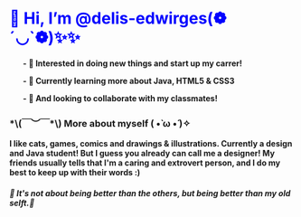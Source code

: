 

<!---
delis-edwirges/delis-edwirges is a ✨ special ✨ repository because its `README.md` (this file) appears on your GitHub profile.
You can click the Preview link to take a look at your changes.
--->
<!DOCTYPE html>
<html>

<body>
<strong><h1 style="color:blue;"> 👋 Hi,  I’m <strong>@delis-edwirges(❁´◡`❁)✨✨</h1></strong>
 <section>
 <ul>- 👀 Interested in doing new things and start up my carrer! </ul>
 <ul>- 🌱 Currently learning more about Java, HTML5 & CSS3 </ul>
 <ul>- 💞️ And looking to collaborate with my classmates! </ul>
  </section>
  <article>
<h3>*\(￣︶￣*\) More about myself ( •̀ ω •́ )✧ </h3>
<p align="left;"> I like cats, games, comics and drawings & illustrations. 
Currently a design and Java student! But I guess you already can call me a designer! 
My friends usually tells that I'm a caring and extrovert person, and I do my best to keep up with their words :)</p>
           </article>

<h5>🍒 It's not about being better than the others, but being better than my old selft.🍒 </h5>
</body>
</html>
